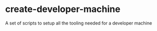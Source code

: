 # create-developer-machine
A set of scripts to setup all the tooling needed for a developer machine
